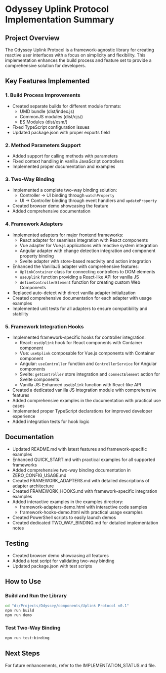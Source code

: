 # Odyssey Uplink Protocol Implementation Summary

## Project Overview
The Odyssey Uplink Protocol is a framework-agnostic library for creating reactive user interfaces with a focus on simplicity and flexibility. This implementation enhances the build process and feature set to provide a comprehensive solution for developers.

## Key Features Implemented

### 1. Build Process Improvements
- Created separate builds for different module formats:
  - UMD bundle (dist/index.js)
  - CommonJS modules (dist/cjs/)
  - ES Modules (dist/esm/)
- Fixed TypeScript configuration issues
- Updated package.json with proper exports field

### 2. Method Parameters Support
- Added support for calling methods with parameters
- Fixed context handling in vanilla JavaScript controllers
- Implemented proper documentation and examples

### 3. Two-Way Binding
- Implemented a complete two-way binding solution:
  - Controller → UI binding through `watchProperty`
  - UI → Controller binding through event handlers and `updateProperty`
- Created browser demo showcasing the feature
- Added comprehensive documentation

### 4. Framework Adapters
- Implemented adapters for major frontend frameworks:
  - React adapter for seamless integration with React components
  - Vue adapter for Vue.js applications with reactive system integration
  - Angular adapter with change detection integration and component property binding
  - Svelte adapter with store-based reactivity and action integration
- Enhanced the VanillaJS adapter with comprehensive features:
  - `UplinkContainer` class for connecting controllers to DOM elements
  - `useUplink` function providing a React-like API for vanilla JS
  - `defineControllerElement` function for creating custom Web Components
- Replaced auto-detect with direct vanilla adapter initialization
- Created comprehensive documentation for each adapter with usage examples
- Implemented unit tests for all adapters to ensure compatibility and stability

### 5. Framework Integration Hooks
- Implemented framework-specific hooks for controller integration:
  - React: `useUplink` hook for React components with Container component
  - Vue: `useUplink` composable for Vue.js components with Container component
  - Angular: `useController` function and `ControllerService` for Angular components
  - Svelte: `getController` store integration and `connectElement` action for Svelte components
  - Vanilla JS: Enhanced `useUplink` function with React-like API
- Created a dedicated vanilla JS integration module with comprehensive features
- Added comprehensive examples in the documentation with practical use cases
- Implemented proper TypeScript declarations for improved developer experience
- Added integration tests for hook logic

## Documentation
- Updated README.md with latest features and framework-specific examples
- Enhanced QUICK_START.md with practical examples for all supported frameworks
- Added comprehensive two-way binding documentation in ZERO_CONFIG_USAGE.md
- Created FRAMEWORK_ADAPTERS.md with detailed descriptions of adapter architecture
- Created FRAMEWORK_HOOKS.md with framework-specific integration examples
- Added interactive examples in the examples directory:
  - framework-adapters-demo.html with interactive code samples
  - framework-hooks-demo.html with practical usage examples
- Created PowerShell scripts to easily launch demos
- Created dedicated TWO_WAY_BINDING.md for detailed implementation notes

## Testing
- Created browser demo showcasing all features
- Added a test script for validating two-way binding
- Updated package.json with test scripts

## How to Use

### Build and Run the Library
```bash
cd "d:/Projects/Odyssey/components/Uplink Protocol v0.1"
npm run build
npm run demo
```

### Test Two-Way Binding
```bash
npm run test:binding
```

## Next Steps
For future enhancements, refer to the IMPLEMENTATION_STATUS.md file.
